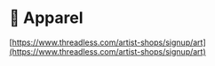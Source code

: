 # 👕 Apparel

[https://www.threadless.com/artist-shops/signup/art](https://www.threadless.com/artist-shops/signup/art)
